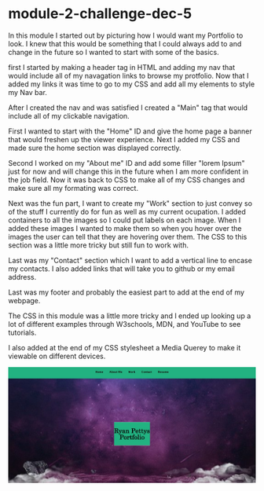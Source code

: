 # module-2-challenge-dec-5
In this module I started out by picturing how I would want my Portfolio to look. I knew that this would be something that I could always add to and change in the future so I wanted to start with some of the basics.

first I started by making a header tag in HTML and adding my nav that would include all of my navagation links to browse my protfolio.
Now that I added my links it was time to go to my CSS and add all my elements to style my Nav bar.

After I created the nav and was satisfied I created a "Main" tag that would include all of my clickable navigation.

First I wanted to start with the "Home" ID and give the home page a banner that would freshen up the viewer experience.
Next I added my CSS and made sure the home section was displayed correctly.

Second I worked on my "About me" ID and add some filler "lorem Ipsum" just for now and will change this in the future when I am more confident in the job field.
Now it was back to CSS to make all of my CSS changes and make sure all my formating was correct.

Next was the fun part, I want to create my "Work" section to just convey so of the stuff I currently do for fun as well as my current ocupation. I added containers to all the images so I could put labels on each image.
When I added these images I wanted to make them so when you hover over the images the user can tell that they are hovering over them. The CSS to this section was a little more tricky but still fun to work with.

Last was my "Contact" section which I want to add a vertical line to encase my contacts. I also added links that will take you to github or my email address.

Last was my footer and probably the easiest part to add at the end of my webpage.

The CSS in this module was a little more tricky and I ended up looking up a lot of different examples through W3schools, MDN, and YouTube to see tutorials. 

I also added at the end of my CSS stylesheet a Media Querey to make it viewable on different devices.

<img src=https://github.com/Ryebread5555/module-2-challenge-dec-5/blob/main/Main/assets/My%20Portfolio.jpg>
